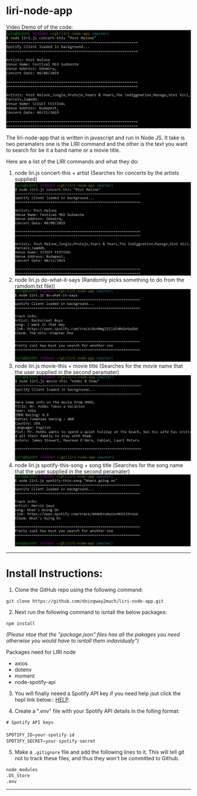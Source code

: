 # liri-node-app

Video Demo of of the code:
[![DEMO](https://github.com/doingway2much/liri-node-app/blob/master/img/concert-this.JPG)](https://youtu.be/-9UjfbRNxQY "LIRI DEMO")



The liri-node-app that is written in javascript and run in Node JS.  It take is two peramaters one is the LIRI command and the other is the text you want to search for be it a band name or a movie title.

Here are a list of the LIRI commands and what they do:

1. node liri.js concert-this + artist  (Searches for concerts by the artists supplied) 
![img1](https://github.com/doingway2much/liri-node-app/blob/master/img/concert-this.JPG?raw=true)
2. node liri.js do-what-it-says  (Randomly picks something to do from the ramdom.txt file))
![img2](https://github.com/doingway2much/liri-node-app/blob/master/img/do-what-it-says.JPG?raw=true)
3. node liri.js movie-this + movie title  (Searches for the movie name that the user supplied in the second peramater)
![img3](https://github.com/doingway2much/liri-node-app/blob/master/img/movie-this.JPG?raw=true)
4. node liri.js spotify-this-song + song title  (Searches for the song name that the user supplied in the second peramater)
![img4](https://github.com/doingway2much/liri-node-app/blob/master/img/spotify-this-song.JPG?raw=true)


***
# Install Instructions:

1. Clone the GitHub repo using the following command:
```
git clone https://github.com/doingway2much/liri-node-app.git
```

2. Next run the following command to isntall the below packages:
```
npm install
````
*(Please ntoe that the "package.json" files has all the pakages you need otherwise you would have to isntall them indavidualy")*

Packages need for LIRI node
- axios
- dotenv
- moment
- node-spotify-api

3. You will finally neeed a Spotify API key if you need help jsut click the hepl link below::
[HELP](https://developer.spotify.com/documentation/web-api/quick-start/ "The best search engine for privacy").



4. Create a ".env" file with your Spotify API details in the folling format:
```js
# Spotify API keys

SPOTIFY_ID=your-spotify-id
SPOTIFY_SECRET=your-spotify-secret

```

5. Make a `.gitignore` file and add the following lines to it. This will tell git not to track these files, and thus they won't be committed to Github.

```
node_modules
.DS_Store
.env
```
***


